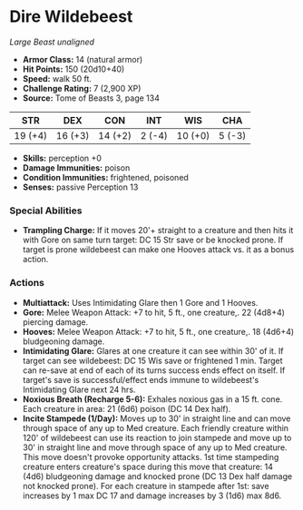 # Dire Wildebeest

*Large* *Beast* *unaligned*

- **Armor Class:** 14 (natural armor)
- **Hit Points:** 150 (20d10+40)
- **Speed:** walk 50 ft.
- **Challenge Rating:** 7 (2,900 XP)
- **Source:** Tome of Beasts 3, page 134

| STR | DEX | CON | INT | WIS | CHA |
| --- | --- | --- | --- | --- | --- |
| 19 (+4) | 16 (+3) | 14 (+2) | 2 (-4) | 10 (+0) | 5 (-3) |

- **Skills:** perception +0
- **Damage Immunities:** poison
- **Condition Immunities:** frightened, poisoned
- **Senses:** passive Perception 13

### Special Abilities

- **Trampling Charge:** If it moves 20'+ straight to a creature and then hits it with Gore on same turn target: DC 15 Str save or be knocked prone. If target is prone wildebeest can make one Hooves attack vs. it as a bonus action.

### Actions

- **Multiattack:** Uses Intimidating Glare then 1 Gore and 1 Hooves.
- **Gore:** Melee Weapon Attack: +7 to hit, 5 ft., one creature,. 22 (4d8+4) piercing damage.
- **Hooves:** Melee Weapon Attack: +7 to hit, 5 ft., one creature,. 18 (4d6+4) bludgeoning damage.
- **Intimidating Glare:** Glares at one creature it can see within 30' of it. If target can see wildebeest: DC 15 Wis save or frightened 1 min. Target can re-save at end of each of its turns success ends effect on itself. If target's save is successful/effect ends immune to wildebeest's Intimidating Glare next 24 hrs.
- **Noxious Breath (Recharge 5-6):** Exhales noxious gas in a 15 ft. cone. Each creature in area: 21 (6d6) poison (DC 14 Dex half).
- **Incite Stampede (1/Day):** Moves up to 30' in straight line and can move through space of any up to Med creature. Each friendly creature within 120' of wildebeest can use its reaction to join stampede and move up to 30' in straight line and move through space of any up to Med creature. This move doesn't provoke opportunity attacks. 1st time stampeding creature enters creature's space during this move that creature: 14 (4d6) bludgeoning damage and knocked prone (DC 13 Dex half damage not knocked prone). For each creature in stampede after 1st: save increases by 1 max DC 17 and damage increases by 3 (1d6) max 8d6.


